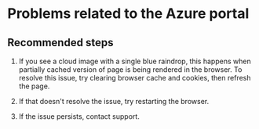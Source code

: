 <properties
	pageTitle="Problems related to the Azure portal"
	description="Problems related to the Azure portal"
	service="microsoft.devices"
	resource="iothubs"
	authors="jlian"
	displayOrder=""
	selfHelpType="generic"
	supportTopicIds="32596634,32596649"
	resourceTags=""
	productPesIds="15946"
	cloudEnvironments="public,BlackForest,Fairfax,Mooncake"
/>

# Problems related to the Azure portal

## **Recommended steps**

1. If you see a cloud image with a single blue raindrop, this happens when partially cached version of page is being rendered in the browser. To resolve this issue, try clearing browser cache and cookies, then refresh the page.

1. If that doesn't resolve the issue, try restarting the browser.

1. If the issue persists, contact support.
